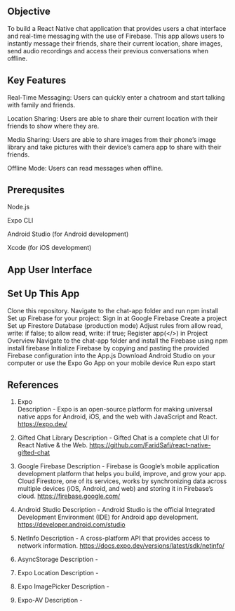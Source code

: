 ## Objective 

To build a React Native chat application that provides users a chat interface and real-time messaging with the use of Firebase. This app allows users to instantly message their friends, share their current location, share images, send audio recordings and access their previous conversations when offline.

## Key Features 


Real-Time Messaging: Users can quickly enter a chatroom and start talking with family and friends.

Location Sharing: Users are able to share their current location with their friends to show where they are.

Media Sharing: Users are able to share images from their phone’s image library and take pictures with their device’s camera app to share with their friends.

Offline Mode: Users can read messages when offline.


## Prerequsites

Node.js

Expo CLI

Android Studio (for Android development)

Xcode (for iOS development)

## App User Interface


## Set Up This App
Clone this repository.
Navigate to the chat-app folder and run npm install
Set up Firebase for your project:
Sign in at Google Firebase
Create a project
Set up Firestore Database (production mode)
Adjust rules from allow read, write: if false; to allow read, write: if true;
Register app(</>) in Project Overview
Navigate to the chat-app folder and install the Firebase using npm install firebase
Initialize Firebase by copying and pasting the provided Firebase configuration into the App.js
Download Android Studio on your computer or use the Expo Go App on your mobile device
Run expo start

## References 

1. Expo   
Description - Expo is an open-source platform for making universal native apps for Android, iOS, and the web with JavaScript and React.
https://expo.dev/

2. Gifted Chat Library 
Description - Gifted Chat is a complete chat UI for React Native & the Web.
https://github.com/FaridSafi/react-native-gifted-chat

4. Google Firebase
Description - Firebase is Google’s mobile application development platform that helps you build, improve, and grow your app. Cloud Firestore, one of its services, works by synchronizing data across multiple devices (iOS, Android, and web) and storing it in Firebase’s cloud.
https://firebase.google.com/

6. Android Studio
Description - Android Studio is the  official Integrated Development Environment (IDE) for Android app development.
https://developer.android.com/studio

8. NetInfo
Description - A cross-platform API that provides access to network information.
https://docs.expo.dev/versions/latest/sdk/netinfo/

10. AsyncStorage
Description - 

11. Expo Location
Description -

12. Expo ImagePicker
Description -

13. Expo-AV
Description -




